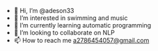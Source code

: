 - 👋 Hi, I’m @adeson33
- 👀 I’m interested in swimming and music
- 🌱 I’m currently learning automatic programming
- 💞️ I’m looking to collaborate on NLP
- 📫 How to reach me a2786454057@gmail.com

<!---
adeson33/adeson33 is a ✨ special ✨ repository because its `README.md` (this file) appears on your GitHub profile.
You can click the Preview link to take a look at your changes.
--->
